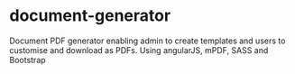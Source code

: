 # document-generator
Document PDF generator enabling admin to create templates and users to customise and download as PDFs. Using angularJS, mPDF, SASS and Bootstrap

